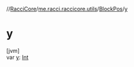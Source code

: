 //[RacciCore](../../../index.md)/[me.racci.raccicore.utils](../index.md)/[BlockPos](index.md)/[y](y.md)

# y

[jvm]\
var [y](y.md): [Int](https://kotlinlang.org/api/latest/jvm/stdlib/kotlin/-int/index.html)

